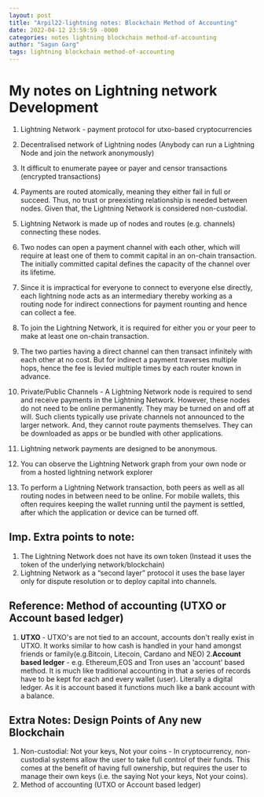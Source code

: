 ```yaml
---
layout: post
title: "Arpil22-lightning notes: Blockchain Method of Accounting"
date: 2022-04-12 23:59:59 -0000
categories: notes lightning blockchain method-of-accounting
author: "Sagun Garg"
tags: lightning blockchain method-of-accounting 
---
```


# My notes on Lightning network Development

1. Lightning Network - payment protocol for utxo-based cryptocurrencies

2. Decentralised network of Lightning nodes (Anybody can run a Lightning Node and join the network anonymously)

3. It difficult to enumerate payee or payer and censor transactions (encrypted transactions)

4. Payments are routed atomically, meaning they either fail in full or succeed. Thus, no trust or preexisting relationship is needed between nodes. Given that, the Lightning Network is considered non-custodial.

5. Lightning Network is made up of nodes and routes (e.g. channels) connecting these nodes.

6. Two nodes can open a payment channel with each other, which will require at least one of them to commit capital in an on-chain transaction. The initially committed capital defines the capacity of the channel over its lifetime.

7. Since it is impractical for everyone to connect to everyone else directly, each lightning node acts as an intermediary thereby working as a routing node for indirect connections for payment rounting and hence can collect a fee.

8. To join the Lightning Network, it is required for either you or your peer to make at least one on-chain transaction.

9. The two parties having a direct channel can then transact infinitely with each other at no cost. But for indirect a payment traverses multiple hops, hence the fee is levied multiple times by each router known in advance.

10. Private/Public Channels - A Lightning Network node is required to send and receive payments in the Lightning Network. However, these nodes do not need to be online permanently. They may be turned on and off at will. Such clients typically use private channels not announced to the larger network. And, they cannot route payments themselves. They can be downloaded as apps or be bundled with other applications.

11. Lightning network payments are designed to be anonymous.

12. You can observe the Lightning Network graph from your own node or from a hosted lightning network explorer

13. To perform a Lightning Network transaction, both peers as well as all routing nodes in between need to be online. For mobile wallets, this often requires keeping the wallet running until the payment is settled, after which the application or device can be turned off.

## Imp. Extra points to note: 
1. The Lightning Network does not have its own token (Instead it uses the token of the underlying network/blockchain)
2. Lightning Network as a “second layer” protocol it uses the base layer only for dispute resolution or to deploy capital into channels.

## Reference: Method of accounting (UTXO or Account based ledger)
1. **UTXO** - UTXO's are not tied to an account, accounts don't really exist in UTXO. It works similar to how cash is handled in your hand amongst friends or family(e.g.Bitcoin, Litecoin, Cardano and NEO)
2.**Account based ledger** - e.g. Ethereum,EOS and Tron uses an 'account' based method. It is much like traditional accounting in that a series of records have to be kept for each and every wallet (user). Literally a digital ledger. As it is account based it functions much like a bank account with a balance. 

## Extra Notes: Design Points of Any new Blockchain
1. Non-custodial: Not your keys, Not your coins - In cryptocurrency, non-custodial systems allow the user to take full control of their funds. This comes at the benefit of having full ownership, but requires the user to manage their own keys (i.e. the saying Not your keys, Not your coins).
2. Method of accounting (UTXO or Account based ledger)